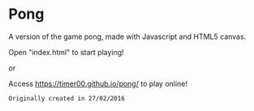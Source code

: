 # Pong
A version of the game pong, made with Javascript and HTML5 canvas.

Open "index.html" to start playing!

or

Access https://timer00.github.io/pong/ to play online!

`Originally created in 27/02/2016`
